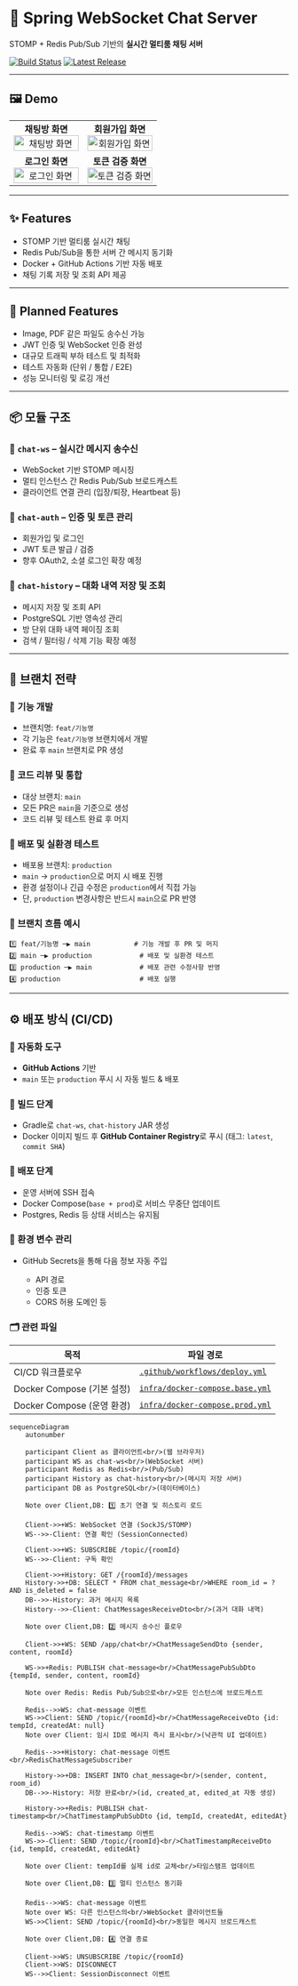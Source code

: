 # 🚀 **Spring WebSocket Chat Server**

STOMP + Redis Pub/Sub 기반의 **실시간 멀티룸 채팅 서버**

[![Build Status](https://github.com/tak002/Spring-Redis-PubSub/actions/workflows/deploy.yml/badge.svg)](https://github.com/tak002/Spring-Redis-PubSub/actions)
[![Latest Release](https://img.shields.io/github/v/release/tak002/Spring-Redis-PubSub?sort=semver)](https://github.com/tak002/Spring-Redis-PubSub/releases)

---

## 🖼️ **Demo**
<table>
  <tr>
    <td align="center" width="50%">
      <strong>채팅방 화면</strong><br/>
      <img src="https://github.com/user-attachments/assets/39ec6655-7ede-4339-88d7-cdfc02305413" alt="채팅방 화면" width="100%" />
    </td>
    <td align="center" width="50%">
      <strong>회원가입 화면</strong><br/>
      <img src="https://github.com/user-attachments/assets/ecacef1e-eeca-43f0-89c5-5eb5c9b75ca8" alt="회원가입 화면" width="100%" />
    </td>
  </tr>
  <tr>
    <td align="center" width="50%">
      <strong>로그인 화면</strong><br/>
      <img src="https://github.com/user-attachments/assets/fcc04a4e-f7c8-43d7-a854-3f28d399cb59" alt="로그인 화면" width="100%" />
    </td>
    <td align="center" width="50%">
      <strong>토큰 검증 화면</strong><br/>
      <img src="https://github.com/user-attachments/assets/598992f3-c233-4d0f-90cc-968d8a242f28" alt="토큰 검증 화면" width="100%" />
    </td>
  </tr>
</table>

---

## ✨ **Features**

* STOMP 기반 멀티룸 실시간 채팅
* Redis Pub/Sub을 통한 서버 간 메시지 동기화
* Docker + GitHub Actions 기반 자동 배포
* 채팅 기록 저장 및 조회 API 제공

---

## 🔮 **Planned Features**

* Image, PDF 같은 파일도 송수신 가능
* JWT 인증 및 WebSocket 인증 완성
* 대규모 트래픽 부하 테스트 및 최적화
* 테스트 자동화 (단위 / 통합 / E2E)
* 성능 모니터링 및 로깅 개선

---

## 📦 **모듈 구조**

### 🔹 **`chat-ws` – 실시간 메시지 송수신**

* WebSocket 기반 STOMP 메시징
* 멀티 인스턴스 간 Redis Pub/Sub 브로드캐스트
* 클라이언트 연결 관리 (입장/퇴장, Heartbeat 등)

### 🔹 **`chat-auth` – 인증 및 토큰 관리**

* 회원가입 및 로그인
* JWT 토큰 발급 / 검증
* 향후 OAuth2, 소셜 로그인 확장 예정

### 🔹 **`chat-history` – 대화 내역 저장 및 조회**

* 메시지 저장 및 조회 API
* PostgreSQL 기반 영속성 관리
* 방 단위 대화 내역 페이징 조회
* 검색 / 필터링 / 삭제 기능 확장 예정

---

## 🌿 **브랜치 전략**

### 🔧 **기능 개발**

* 브랜치명: `feat/기능명`
* 각 기능은 `feat/기능명` 브랜치에서 개발
* 완료 후 `main` 브랜치로 PR 생성

### 🧩 **코드 리뷰 및 통합**

* 대상 브랜치: `main`
* 모든 PR은 `main`을 기준으로 생성
* 코드 리뷰 및 테스트 완료 후 머지

### 🚀 **배포 및 실환경 테스트**

* 배포용 브랜치: `production`
* `main` → `production`으로 머지 시 배포 진행
* 환경 설정이나 긴급 수정은 `production`에서 직접 가능
* 단, `production` 변경사항은 반드시 `main`으로 PR 반영

### 🔁 **브랜치 흐름 예시**

```
1️⃣ feat/기능명 ─▶ main           # 기능 개발 후 PR 및 머지
2️⃣ main ─▶ production            # 배포 및 실환경 테스트
3️⃣ production ─▶ main            # 배포 관련 수정사항 반영
4️⃣ production                    # 배포 실행
```

---

## ⚙️ **배포 방식 (CI/CD)**

### 🧱 **자동화 도구**

* **GitHub Actions** 기반
* `main` 또는 `production` 푸시 시 자동 빌드 & 배포

### 🔨 **빌드 단계**

* Gradle로 `chat-ws`, `chat-history` JAR 생성
* Docker 이미지 빌드 후 **GitHub Container Registry**로 푸시
  (태그: `latest`, `commit SHA`)

### 🚀 **배포 단계**

* 운영 서버에 SSH 접속
* Docker Compose(`base + prod`)로 서비스 무중단 업데이트
* Postgres, Redis 등 상태 서비스는 유지됨

### 🔐 **환경 변수 관리**

* GitHub Secrets을 통해 다음 정보 자동 주입

  * API 경로
  * 인증 토큰
  * CORS 허용 도메인 등

### 🗂️ **관련 파일**

| 목적                      | 파일 경로                                                                                    |
| ----------------------- | ---------------------------------------------------------------------------------------- |
| CI/CD 워크플로우             | [`.github/workflows/deploy.yml`](./.github/workflows/deploy.yml)                         |
| Docker Compose (기본 설정)  | [`infra/docker-compose.base.yml`](./infra/docker-compose.base.yml)                       |
| Docker Compose (운영 환경)  | [`infra/docker-compose.prod.yml`](./infra/docker-compose.prod.yml)                       |


```mermaid
sequenceDiagram
    autonumber
    
    participant Client as 클라이언트<br/>(웹 브라우저)
    participant WS as chat-ws<br/>(WebSocket 서버)
    participant Redis as Redis<br/>(Pub/Sub)
    participant History as chat-history<br/>(메시지 저장 서버)
    participant DB as PostgreSQL<br/>(데이터베이스)

    Note over Client,DB: 1️⃣ 초기 연결 및 히스토리 로드
    
    Client->>+WS: WebSocket 연결 (SockJS/STOMP)
    WS-->>-Client: 연결 확인 (SessionConnected)
    
    Client->>+WS: SUBSCRIBE /topic/{roomId}
    WS-->>-Client: 구독 확인
    
    Client->>+History: GET /{roomId}/messages
    History->>+DB: SELECT * FROM chat_message<br/>WHERE room_id = ? AND is_deleted = false
    DB-->>-History: 과거 메시지 목록
    History-->>-Client: ChatMessagesReceiveDto<br/>(과거 대화 내역)

    Note over Client,DB: 2️⃣ 메시지 송수신 플로우

    Client->>+WS: SEND /app/chat<br/>ChatMessageSendDto {sender, content, roomId}
    
    WS->>+Redis: PUBLISH chat-message<br/>ChatMessagePubSubDto {tempId, sender, content, roomId}
    
    Note over Redis: Redis Pub/Sub으로<br/>모든 인스턴스에 브로드캐스트
    
    Redis-->>WS: chat-message 이벤트
    WS->>Client: SEND /topic/{roomId}<br/>ChatMessageReceiveDto {id: tempId, createdAt: null}
    Note over Client: 임시 ID로 메시지 즉시 표시<br/>(낙관적 UI 업데이트)
    
    Redis-->>+History: chat-message 이벤트<br/>RedisChatMessageSubscriber
    
    History->>+DB: INSERT INTO chat_message<br/>(sender, content, room_id)
    DB-->>-History: 저장 완료<br/>(id, created_at, edited_at 자동 생성)
    
    History->>+Redis: PUBLISH chat-timestamp<br/>ChatTimestampPubSubDto {id, tempId, createdAt, editedAt}
    
    Redis-->>WS: chat-timestamp 이벤트
    WS->>-Client: SEND /topic/{roomId}<br/>ChatTimestampReceiveDto {id, tempId, createdAt, editedAt}
    
    Note over Client: tempId를 실제 id로 교체<br/>타임스탬프 업데이트

    Note over Client,DB: 3️⃣ 멀티 인스턴스 동기화

    Redis-->>WS: chat-message 이벤트
    Note over WS: 다른 인스턴스의<br/>WebSocket 클라이언트들
    WS->>Client: SEND /topic/{roomId}<br/>동일한 메시지 브로드캐스트

    Note over Client,DB: 4️⃣ 연결 종료

    Client->>WS: UNSUBSCRIBE /topic/{roomId}
    Client->>WS: DISCONNECT
    WS-->>Client: SessionDisconnect 이벤트
```
